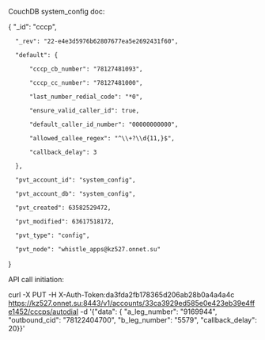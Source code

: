 CouchDB system_config doc:

   {
      "_id": "cccp",
   
      "_rev": "22-e4e3d5976b62807677ea5e2692431f60",
   
      "default": {
   
          "cccp_cb_number": "78127481093",
   
          "cccp_cc_number": "78127481000",
   
          "last_number_redial_code": "*0",
   
          "ensure_valid_caller_id": true,
   
          "default_caller_id_number": "00000000000",
   
          "allowed_callee_regex": "^\\+?\\d{11,}$",
   
          "callback_delay": 3
   
      },
   
      "pvt_account_id": "system_config",
   
      "pvt_account_db": "system_config",
   
      "pvt_created": 63582529472,
   
      "pvt_modified": 63617518172,
   
      "pvt_type": "config",
   
      "pvt_node": "whistle_apps@kz527.onnet.su"
   }


API call initiation:

curl -X PUT -H X-Auth-Token:da3fda2fb178365d206ab28b0a4a4a4c https://kz527.onnet.su:8443/v1/accounts/33ca3929ed585e0e423eb39e4ffe1452/cccps/autodial -d '{"data": { "a_leg_number": "9169944", "outbound_cid": "78122404700", "b_leg_number": "5579", "callback_delay": 20}}'

